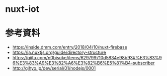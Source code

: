 # nuxt-iot

# 参考資料
- https://inside.dmm.com/entry/2018/04/10/nuxt-firebase
- https://ja.nuxtjs.org/guide/directory-structure
- https://qiita.com/n0bisuke/items/629799710d5834e98b93#%E3%83%96%E3%83%A9%E3%82%A6%E3%82%B6%E5%81%B4-subscriber
- http://gihyo.jp/dev/serial/01/nodejs/0001